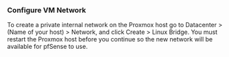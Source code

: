 ### Configure VM Network
To create a private internal network on the Proxmox host go to Datacenter > (Name of your host) > Network, and click Create > Linux Bridge.
You must restart the Proxmox host before you continue so the new network will be available for pfSense to use.
